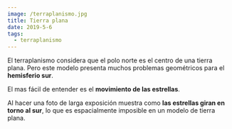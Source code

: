 ```yaml
---
image: /terraplanismo.jpg
title: Tierra plana
date: 2019-5-6
tags: 
  - terraplanismo
---
```


El terraplanismo considera que el polo norte es el centro de una tierra plana.
Pero este modelo presenta muchos problemas geométricos para el **hemisferio sur**.

El mas fácil de entender es el **movimiento de las estrellas**.

Al hacer una foto de larga exposición muestra como **las estrellas giran en torno al sur**,
lo que es espacialmente imposible en un modelo de tierra plana.